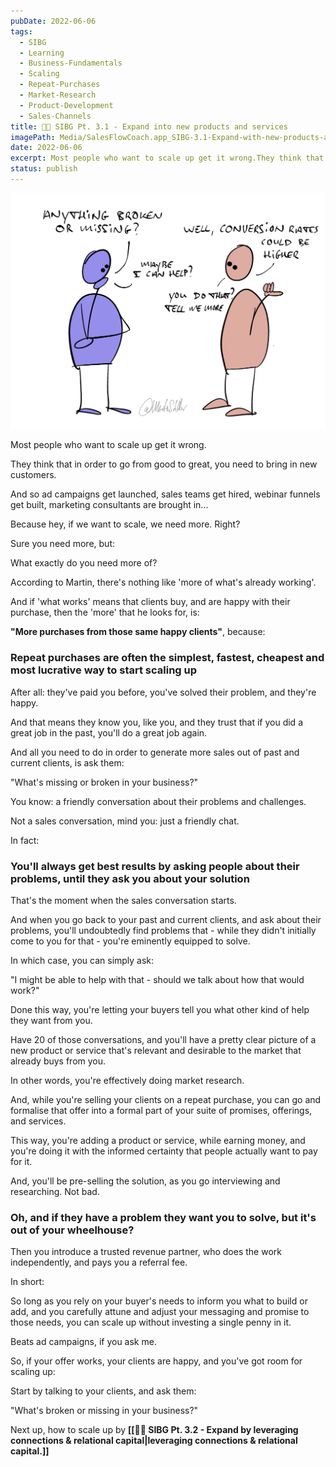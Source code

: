 ```yaml
---
pubDate: 2022-06-06
tags:
  - SIBG
  - Learning
  - Business-Fundamentals
  - Scaling
  - Repeat-Purchases
  - Market-Research
  - Product-Development
  - Sales-Channels
title: 🧑‍🎓 SIBG Pt. 3.1 - Expand into new products and services
imagePath: Media/SalesFlowCoach.app_SIBG-3.1-Expand-with-new-products-and-services_MartinStellar.jpg
date: 2022-06-06
excerpt: Most people who want to scale up get it wrong.They think that in order to go from good to great, you need to bring in new customers.And so ad campaigns get launched, sales teams get hired, webinar funnels get built, marketing consultants are brought in...Because hey, if we want to
status: publish
---
```


![](Media/SalesFlowCoach.app_SIBG-3.1-Expand-with-new-products-and-services_MartinStellar.jpg)

Most people who want to scale up get it wrong.

They think that in order to go from good to great, you need to bring in new customers.

And so ad campaigns get launched, sales teams get hired, webinar funnels get built, marketing consultants are brought in...

Because hey, if we want to scale, we need more. Right?

Sure you need more, but:

What exactly do you need more of?

According to Martin, there's nothing like 'more of what's already working'.

And if 'what works' means that clients buy, and are happy with their purchase, then the 'more' that he looks for, is:

**"More purchases from those same happy clients"**, because:

### Repeat purchases are often the simplest, fastest, cheapest and most lucrative way to start scaling up

After all: they've paid you before, you've solved their problem, and they're happy.

And that means they know you, like you, and they trust that if you did a great job in the past, you'll do a great job again.

And all you need to do in order to generate more sales out of past and current clients, is ask them:

"What's missing or broken in your business?"

You know: a friendly conversation about their problems and challenges.

Not a sales conversation, mind you: just a friendly chat.

In fact:

### You'll always get best results by asking people about their problems, until they ask you about your solution

That's the moment when the sales conversation starts.

And when you go back to your past and current clients, and ask about their problems, you'll undoubtedly find problems that - while they didn't initially come to you for that - you're eminently equipped to solve.

In which case, you can simply ask:

"I might be able to help with that - should we talk about how that would work?"

Done this way, you're letting your buyers tell you what other kind of help they want from you.

Have 20 of those conversations, and you'll have a pretty clear picture of a new product or service that's relevant and desirable to the market that already buys from you.

In other words, you're effectively doing market research.

And, while you're selling your clients on a repeat purchase, you can go and formalise that offer into a formal part of your suite of promises, offerings, and services.

This way, you're adding a product or service, while earning money, and you're doing it with the informed certainty that people actually want to pay for it.

And, you'll be pre-selling the solution, as you go interviewing and researching. Not bad.

### Oh, and if they have a problem they want you to solve, but it's out of your wheelhouse?

Then you introduce a trusted revenue partner, who does the work independently, and pays you a referral fee.

In short:

So long as you rely on your buyer's needs to inform you what to build or add, and you carefully attune and adjust your messaging and promise to those needs, you can scale up without investing a single penny in it.

Beats ad campaigns, if you ask me.

So, if your offer works, your clients are happy, and you've got room for scaling up:

Start by talking to your clients, and ask them:

"What's broken or missing in your business?"

Next up, how to scale up by **[[👨‍🎓 SIBG Pt. 3.2 - Expand by leveraging connections & relational capital|leveraging connections & relational capital.]]**
